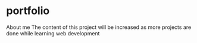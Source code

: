 # portfolio
About me
The content of this project will be increased as more projects are done while learning web development
